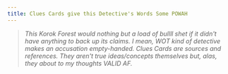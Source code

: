 ```yaml
---
title: Clues Cards give this Detective's Words Some POWAH
---
```

> _This Korok Forest would nothing but a load of bullll shet if it didn't have anything to back up its claims. I mean, WOT kind of detective makes an accusation empty-handed. Clues Cards are sources and references. They aren't true ideas/concepts themselves but, alas, they about to my thoughts VALID AF._


